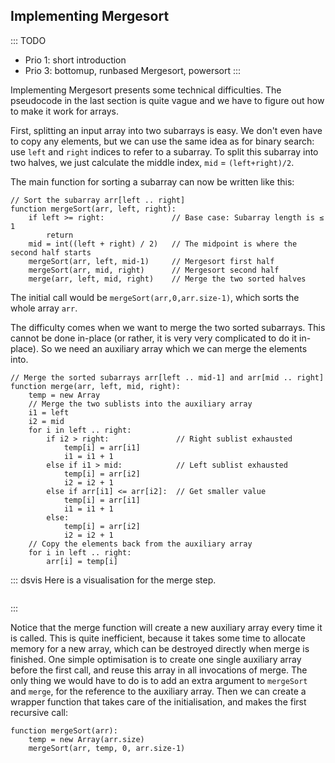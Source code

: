 
## Implementing Mergesort

::: TODO
- Prio 1: short introduction
- Prio 3: bottomup, runbased Mergesort, powersort
:::

Implementing Mergesort presents some technical difficulties.
The pseudocode in the last section is quite vague and we have to figure out how to make it work for arrays.

First, splitting an input array into two subarrays is easy.
We don't even have to copy any elements, but we can use the same idea as for binary search:
use `left` and `right` indices to refer to a subarray.
To split this subarray into two halves, we just calculate the middle index,
`mid` = `(left+right)/2`.

The main function for sorting a subarray can now be written like this:

    // Sort the subarray arr[left .. right]
    function mergeSort(arr, left, right):
        if left >= right:               // Base case: Subarray length is ≤ 1
            return
        mid = int((left + right) / 2)   // The midpoint is where the second half starts
        mergeSort(arr, left, mid-1)     // Mergesort first half
        mergeSort(arr, mid, right)      // Mergesort second half
        merge(arr, left, mid, right)    // Merge the two sorted halves

The initial call would be `mergeSort(arr,0,arr.size-1)`, which sorts the whole array `arr`.

The difficulty comes when we want to merge the two sorted subarrays.
This cannot be done in-place (or rather, it is very very complicated to do it in-place).
So we need an auxiliary array which we can merge the elements into.

    // Merge the sorted subarrays arr[left .. mid-1] and arr[mid .. right]
    function merge(arr, left, mid, right):
        temp = new Array
        // Merge the two sublists into the auxiliary array
        i1 = left
        i2 = mid
        for i in left .. right:
            if i2 > right:               // Right sublist exhausted
                temp[i] = arr[i1]
                i1 = i1 + 1
            else if i1 > mid:            // Left sublist exhausted
                temp[i] = arr[i2]
                i2 = i2 + 1
            else if arr[i1] <= arr[i2]:  // Get smaller value
                temp[i] = arr[i1]
                i1 = i1 + 1
            else:
                temp[i] = arr[i2]
                i2 = i2 + 1
        // Copy the elements back from the auxiliary array
        for i in left .. right:
            arr[i] = temp[i]


::: dsvis
Here is a visualisation for the merge step.

``` {.jsav-animation src="Sorting/mergeImplS1CON.js" links="Sorting/mergeImplS1CON.css" name="Mergesort Implementation Slideshow"}
```
:::

Notice that the merge function will create a new auxiliary array every time it is called.
This is quite inefficient, because it takes some time to allocate memory for a new array, which can be destroyed directly when merge is finished.
One simple optimisation is to create one single auxiliary array before the first call, and reuse this array in all invocations of merge.
The only thing we would have to do is to add an extra argument to `mergeSort` and `merge`, for the reference to the auxiliary array.
Then we can create a wrapper function that takes care of the initialisation, and makes the first recursive call:

    function mergeSort(arr):
        temp = new Array(arr.size)
        mergeSort(arr, temp, 0, arr.size-1)


<!--
### Bottom-up Mergesort

::: TODO
- using lists of lists
- arrays: using run-lengths of 1, 2, 4, 8, ...
:::

### Run-based Mergesort

::: TODO
- "natural" Mergesort in Wikipedia
- find already sorted runs, store run-starts in array
- merge adjacent runs
- Optimisation: decide which runs to merge
- Optimisation: bitonic (alternating ascending and descending runs)
- Example: Timsort
:::

### Powersort

https://www.wild-inter.net/publications/munro-wild-2018
-->
